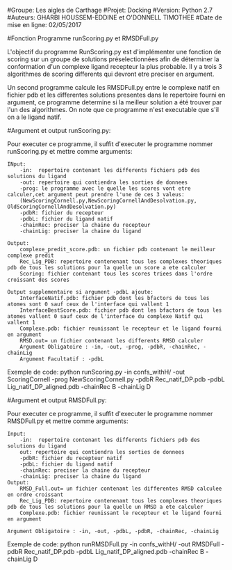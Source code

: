 #Groupe: Les aigles de Carthage
#Projet: Docking
#Version: Python 2.7
#Auteurs: GHARBI HOUSSEM-EDDINE et O'DONNELL TIMOTHEE
#Date de mise en ligne: 02/05/2017


#Fonction Programme runScoring.py et RMSDFull.py

L'objectif du programme RunScoring.py est d'implémenter une fonction de scoring sur un groupe de solutions préselectionnées afin de déterminer la conformation d'un complexe ligand recepteur la plus probable.
Il y a trois 3 algorithmes de scoring differents qui devront etre preciser en argument.

Un second programme calcule les RMSDFull.py entre le complexe natif en fichier pdb et les differentes solutions presentes dans le repertoire fourni en argument, ce programme determine si la meilleur solution a été trouver par l'un des algorithmes.
On note que ce programme n'est executable que s'il on a le ligand natif.
 
#Argument et output runScoring.py:

Pour executer ce programme, il suffit d'executer le programme nommer runScoring.py et mettre comme arguments:

```
INput:
	-in:  repertoire contenant les differents fichiers pdb des solutions du ligand
	-out: repertoire qui contiendra les sorties de donnees
	-prog: le programme avec le quelle les scores vont etre calculer,cet argument peut prendre l'une de ces 3 valeus:
	(NewScoringCornell.py,NewScoringCornellAndDesolvation.py, OldScoringCornellAndDesolvation.py)
	-pdbR: fichier du recepteur
	-pdbL: fichier du ligand natif 
	-chainRec: preciser la chaine du recepteur
	-chainLig: preciser la chaine du ligand

Output:
	complexe_predit_score.pdb: un fichier pdb contenant le meilleur complexe predit
	Rec_Lig_PDB: repertoire contenenant tous les complexes theoriques pdb de tous les solutions pour la quelle un score a ete calculer
	Scoring: fichier contenant tous les scores triees dans l'ordre croissant des scores

Output supplementaire si argument -pdbL ajoute: 
	InterfaceNatif.pdb: fichier pdb dont les bfactors de tous les atomes sont 0 sauf ceux de l'interface qui vallent 1
	InterfaceBestScore.pdb: fichier pdb dont les bfactors de tous les atomes vallent 0 sauf ceux de l'interface du complexe Natif qui 					vallent 1
	Complexe.pdb: fichier reunissant le recepteur et le ligand fourni en argument
	RMSD.out= un fichier contenant les differents RMSD calculer
	Argument Obligatoire : -in, -out, -prog, -pdbR, -chainRec, -chainLig
	Argument Facultatif : -pdbL
```
Exemple de code: 
python runScoring.py -in confs_withH/ -out ScoringCornell -prog NewScoringCornell.py -pdbR Rec_natif_DP.pdb -pdbL Lig_natif_DP_aligned.pdb -chainRec B -chainLig D


 
#Argument et output RMSDFull.py:

Pour executer ce programme, il suffit d'executer le programme nommer RMSDFull.py et mettre comme arguments:

```
Input:
	-in:  repertoire contenant les differents fichiers pdb des solutions du ligand
	out: repertoire qui contiendra les sorties de donnees
	-pdbR: fichier du recepteur natif
	-pdbL: fichier du ligand natif
	-chainRec: preciser la chaine du recepteur
	-chainLig: preciser la chaine du ligand
Output:
	RMSD_Full.out= un fichier contenant les differentes RMSD calculee en ordre croissant
	Rec_Lig_PDB: repertoire contenenant tous les complexes theoriques pdb de tous les solutions pour la quelle un RMSD a ete calculer
	Complexe.pdb: fichier reunissant le recepteur et le ligand fourni en argument
	
Argument Obligatoire : -in, -out, -pdbL, -pdbR, -chainRec, -chainLig 

```
Exemple de code: python runRMSDFull.py -in confs_withH/ -out RMSDFull -pdbR Rec_natif_DP.pdb -pdbL Lig_natif_DP_aligned.pdb -chainRec B -chainLig D


